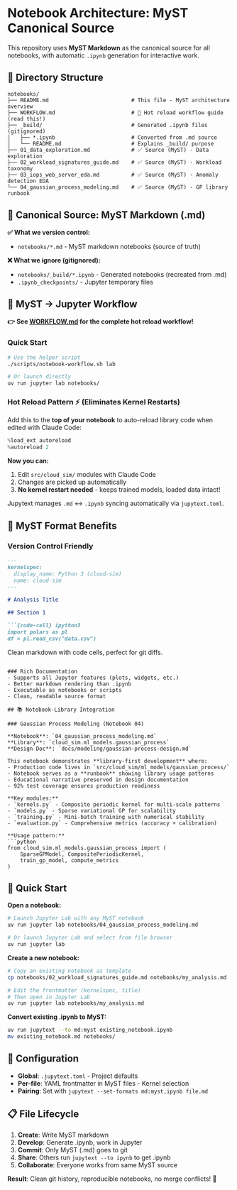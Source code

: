 # Notebook Architecture: MyST Canonical Source

This repository uses **MyST Markdown** as the canonical source for all notebooks, with automatic `.ipynb` generation for interactive work.

## 📁 Directory Structure

```
notebooks/
├── README.md                          # This file - MyST architecture overview
├── WORKFLOW.md                        # 🚀 Hot reload workflow guide (read this!)
├── _build/                            # Generated .ipynb files (gitignored)
│   ├── *.ipynb                        # Converted from .md source
│   └── README.md                      # Explains _build/ purpose
├── 01_data_exploration.md             # ✅ Source (MyST) - Data exploration
├── 02_workload_signatures_guide.md    # ✅ Source (MyST) - Workload taxonomy
├── 03_iops_web_server_eda.md          # ✅ Source (MyST) - Anomaly detection EDA
└── 04_gaussian_process_modeling.md    # ✅ Source (MyST) - GP library runbook
```

## 🎯 Canonical Source: MyST Markdown (.md)

**✅ What we version control:**
- `notebooks/*.md` - MyST markdown notebooks (source of truth)

**❌ What we ignore (gitignored):**
- `notebooks/_build/*.ipynb` - Generated notebooks (recreated from .md)
- `.ipynb_checkpoints/` - Jupyter temporary files

## 🔄 MyST → Jupyter Workflow

**👉 See [WORKFLOW.md](WORKFLOW.md) for the complete hot reload workflow!**

### Quick Start

```bash
# Use the helper script
./scripts/notebook-workflow.sh lab

# Or launch directly
uv run jupyter lab notebooks/
```

### Hot Reload Pattern ⚡ (Eliminates Kernel Restarts)

Add this to the **top of your notebook** to auto-reload library code when edited with Claude Code:

```python
%load_ext autoreload
%autoreload 2
```

**Now you can:**
1. Edit `src/cloud_sim/` modules with Claude Code
2. Changes are picked up automatically
3. **No kernel restart needed** - keeps trained models, loaded data intact!

Jupytext manages `.md` ↔ `.ipynb` syncing automatically via `jupytext.toml`.

## 🧬 MyST Format Benefits

### Version Control Friendly

```markdown
---
kernelspec:
  display_name: Python 3 (cloud-sim)
  name: cloud-sim
---

# Analysis Title

## Section 1

```{code-cell} ipython3
import polars as pl
df = pl.read_csv("data.csv")
```

Clean markdown with code cells, perfect for git diffs.
```

### Rich Documentation
- Supports all Jupyter features (plots, widgets, etc.)
- Better markdown rendering than .ipynb
- Executable as notebooks or scripts
- Clean, readable source format

## 📚 Notebook-Library Integration

### Gaussian Process Modeling (Notebook 04)

**Notebook**: `04_gaussian_process_modeling.md`
**Library**: `cloud_sim.ml_models.gaussian_process`
**Design Doc**: `docs/modeling/gaussian-process-design.md`

This notebook demonstrates **library-first development** where:
- Production code lives in `src/cloud_sim/ml_models/gaussian_process/`
- Notebook serves as a **runbook** showing library usage patterns
- Educational narrative preserved in design documentation
- 92% test coverage ensures production readiness

**Key modules:**
- `kernels.py` - Composite periodic kernel for multi-scale patterns
- `models.py` - Sparse variational GP for scalability
- `training.py` - Mini-batch training with numerical stability
- `evaluation.py` - Comprehensive metrics (accuracy + calibration)

**Usage pattern:**
```python
from cloud_sim.ml_models.gaussian_process import (
    SparseGPModel, CompositePeriodicKernel,
    train_gp_model, compute_metrics
)
```

## 🚀 Quick Start

**Open a notebook:**
```bash
# Launch Jupyter Lab with any MyST notebook
uv run jupyter lab notebooks/04_gaussian_process_modeling.md

# Or launch Jupyter Lab and select from file browser
uv run jupyter lab
```

**Create a new notebook:**
```bash
# Copy an existing notebook as template
cp notebooks/02_workload_signatures_guide.md notebooks/my_analysis.md

# Edit the frontmatter (kernelspec, title)
# Then open in Jupyter Lab
uv run jupyter lab notebooks/my_analysis.md
```

**Convert existing .ipynb to MyST:**
```bash
uv run jupytext --to md:myst existing_notebook.ipynb
mv existing_notebook.md notebooks/
```

## 🔧 Configuration

- **Global**: `.jupytext.toml` - Project defaults
- **Per-file**: YAML frontmatter in MyST files - Kernel selection
- **Pairing**: Set with `jupytext --set-formats md:myst,ipynb file.md`

## 📋 File Lifecycle

1. **Create**: Write MyST markdown
2. **Develop**: Generate .ipynb, work in Jupyter
3. **Commit**: Only MyST (.md) goes to git
4. **Share**: Others run `jupytext --to ipynb` to get .ipynb
5. **Collaborate**: Everyone works from same MyST source

**Result**: Clean git history, reproducible notebooks, no merge conflicts! 🎉

